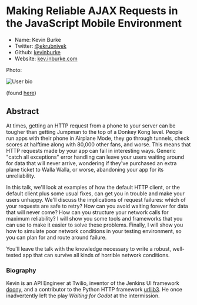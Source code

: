 # Making Reliable AJAX Requests in the JavaScript Mobile Environment

* Name: Kevin Burke
* Twitter: [@ekrubnivek][twitter]
* Github:  [kevinburke][github]
* Website: [kev.inburke.com][site]

Photo:

<img src="https://raw.githubusercontent.com/kevinburke/2014.cascadiajs.com/http-errors/images/kevinburke.jpeg" alt="User bio" />

(found [here][photo])

 [photo]: https://github.com/kevinburke/2014.cascadiajs.com/blob/http-errors/images/kevinburke.jpeg

 [twitter]: https://twitter.com/ekrubnivek
 [github]: https://github.com/kevinburke
 [site]: http://kev.inburke.com

## Abstract

At times, getting an HTTP request from a phone to your server can be tougher
than getting Jumpman to the top of a Donkey Kong level. People run apps with
their phone in Airplane Mode, they go through tunnels, check scores at halftime
along with 80,000 other fans, and worse. This means that HTTP requests made by
your app can fail in interesting ways. Generic "catch all exceptions" error
handling can leave your users waiting around for data that will never arrive,
wondering if they've purchased an extra plane ticket to Walla Walla, or worse,
abandoning your app for its unreliability.

In this talk, we'll look at examples of how the default HTTP client, or the
default client plus some usual fixes, can get you in trouble and make your
users unhappy. We'll discuss the implications of request failures: which of
your requests are safe to retry? How can you avoid waiting forever for data
that will never come? How can you structure your network calls for maximum
reliability? I will show you some tools and frameworks that you can use to make
it easier to solve these problems. Finally, I will show you how to simulate
poor network conditions in your testing environment, so you can plan for and
route around failure.

You'll leave the talk with the knowledge necessary to write a robust,
well-tested app that can survive all kinds of horrible network conditions.

### Biography

Kevin is an API Engineer at Twilio, inventor of the Jenkins UI framework
[doony][doony], and a contributor to the Python HTTP framework
[urllib3][urllib3]. He once inadvertently left the play *Waiting for Godot* at
the intermission.

 [doony]: https://github.com/kevinburke/doony
 [urllib3]: https://github.com/shazow/urllib3
